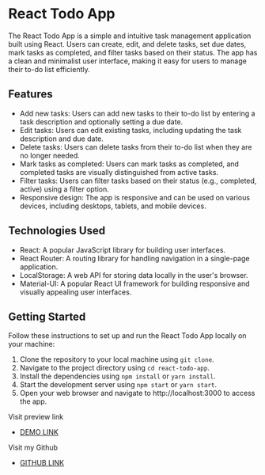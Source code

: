 # React Todo App

The React Todo App is a simple and intuitive task management application built using React. Users can create, edit, and delete tasks, set due dates, mark tasks as completed, and filter tasks based on their status. The app has a clean and minimalist user interface, making it easy for users to manage their to-do list efficiently.

## Features

- Add new tasks: Users can add new tasks to their to-do list by entering a task description and optionally setting a due date.
- Edit tasks: Users can edit existing tasks, including updating the task description and due date.
- Delete tasks: Users can delete tasks from their to-do list when they are no longer needed.
- Mark tasks as completed: Users can mark tasks as completed, and completed tasks are visually distinguished from active tasks.
- Filter tasks: Users can filter tasks based on their status (e.g., completed, active) using a filter option.
- Responsive design: The app is responsive and can be used on various devices, including desktops, tablets, and mobile devices.

## Technologies Used

- React: A popular JavaScript library for building user interfaces.
- React Router: A routing library for handling navigation in a single-page application.
- LocalStorage: A web API for storing data locally in the user's browser.
- Material-UI: A popular React UI framework for building responsive and visually appealing user interfaces.

## Getting Started

Follow these instructions to set up and run the React Todo App locally on your machine:

1. Clone the repository to your local machine using `git clone`.
2. Navigate to the project directory using `cd react-todo-app`.
3. Install the dependencies using `npm install` or `yarn install`.
4. Start the development server using `npm start` or `yarn start`.
5. Open your web browser and navigate to http://localhost:3000 to access the app.

Visit preview link
  - [DEMO LINK](https://vasyl-pavlenko.github.io/react_TODO)

Visit my Github
  - [GITHUB LINK](https://github.com/Vasyl-Pavlenko/react__TODO)
